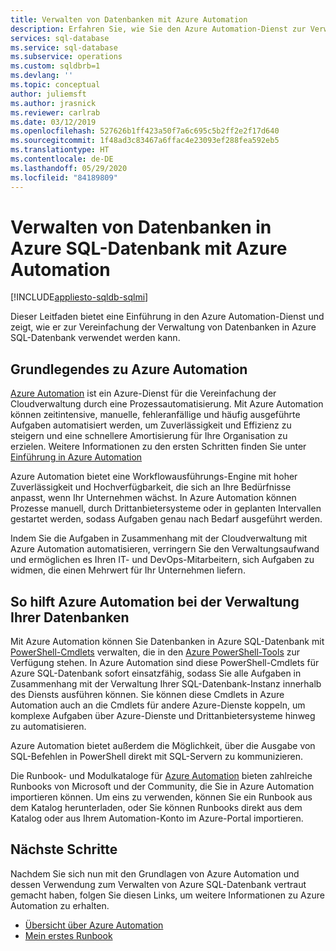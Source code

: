 ```yaml
---
title: Verwalten von Datenbanken mit Azure Automation
description: Erfahren Sie, wie Sie den Azure Automation-Dienst zur Verwaltung von Azure SQL-Datenbank im großen Stil verwenden.
services: sql-database
ms.service: sql-database
ms.subservice: operations
ms.custom: sqldbrb=1
ms.devlang: ''
ms.topic: conceptual
author: juliemsft
ms.author: jrasnick
ms.reviewer: carlrab
ms.date: 03/12/2019
ms.openlocfilehash: 527626b1ff423a50f7a6c695c5b2ff2e2f17d640
ms.sourcegitcommit: 1f48ad3c83467a6ffac4e23093ef288fea592eb5
ms.translationtype: HT
ms.contentlocale: de-DE
ms.lasthandoff: 05/29/2020
ms.locfileid: "84189809"
---
```

# <a name="manage-databases-in-azure-sql-database-by-using-azure-automation"></a>Verwalten von Datenbanken in Azure SQL-Datenbank mit Azure Automation

[!INCLUDE[appliesto-sqldb-sqlmi](../includes/appliesto-sqldb-sqlmi.md)]

Dieser Leitfaden bietet eine Einführung in den Azure Automation-Dienst und zeigt, wie er zur Vereinfachung der Verwaltung von Datenbanken in Azure SQL-Datenbank verwendet werden kann.

## <a name="about-azure-automation"></a>Grundlegendes zu Azure Automation

[Azure Automation](https://azure.microsoft.com/services/automation/) ist ein Azure-Dienst für die Vereinfachung der Cloudverwaltung durch eine Prozessautomatisierung. Mit Azure Automation können zeitintensive, manuelle, fehleranfällige und häufig ausgeführte Aufgaben automatisiert werden, um Zuverlässigkeit und Effizienz zu steigern und eine schnellere Amortisierung für Ihre Organisation zu erzielen. Weitere Informationen zu den ersten Schritten finden Sie unter [Einführung in Azure Automation](../../automation/automation-intro.md)

Azure Automation bietet eine Workflowausführungs-Engine mit hoher Zuverlässigkeit und Hochverfügbarkeit, die sich an Ihre Bedürfnisse anpasst, wenn Ihr Unternehmen wächst. In Azure Automation können Prozesse manuell, durch Drittanbietersysteme oder in geplanten Intervallen gestartet werden, sodass Aufgaben genau nach Bedarf ausgeführt werden.

Indem Sie die Aufgaben in Zusammenhang mit der Cloudverwaltung mit Azure Automation automatisieren, verringern Sie den Verwaltungsaufwand und ermöglichen es Ihren IT- und DevOps-Mitarbeitern, sich Aufgaben zu widmen, die einen Mehrwert für Ihr Unternehmen liefern.

## <a name="how-azure-automation-can-help-manage-your-databases"></a>So hilft Azure Automation bei der Verwaltung Ihrer Datenbanken

Mit Azure Automation können Sie Datenbanken in Azure SQL-Datenbank mit [PowerShell-Cmdlets](https://docs.microsoft.com/powershell/module/servicemanagement/azure/#sql) verwalten, die in den [Azure PowerShell-Tools](/powershell/azure/overview) zur Verfügung stehen. In Azure Automation sind diese PowerShell-Cmdlets für Azure SQL-Datenbank sofort einsatzfähig, sodass Sie alle Aufgaben in Zusammenhang mit der Verwaltung Ihrer SQL-Datenbank-Instanz innerhalb des Diensts ausführen können. Sie können diese Cmdlets in Azure Automation auch an die Cmdlets für andere Azure-Dienste koppeln, um komplexe Aufgaben über Azure-Dienste und Drittanbietersysteme hinweg zu automatisieren.

Azure Automation bietet außerdem die Möglichkeit, über die Ausgabe von SQL-Befehlen in PowerShell direkt mit SQL-Servern zu kommunizieren.

Die Runbook- und Modulkataloge für [Azure Automation](../../automation/automation-runbook-gallery.md) bieten zahlreiche Runbooks von Microsoft und der Community, die Sie in Azure Automation importieren können. Um eins zu verwenden, können Sie ein Runbook aus dem Katalog herunterladen, oder Sie können Runbooks direkt aus dem Katalog oder aus Ihrem Automation-Konto im Azure-Portal importieren.

## <a name="next-steps"></a>Nächste Schritte

Nachdem Sie sich nun mit den Grundlagen von Azure Automation und dessen Verwendung zum Verwalten von Azure SQL-Datenbank vertraut gemacht haben, folgen Sie diesen Links, um weitere Informationen zu Azure Automation zu erhalten.

- [Übersicht über Azure Automation](../../automation/automation-intro.md)
- [Mein erstes Runbook](../../automation/learn/automation-tutorial-runbook-graphical.md)
